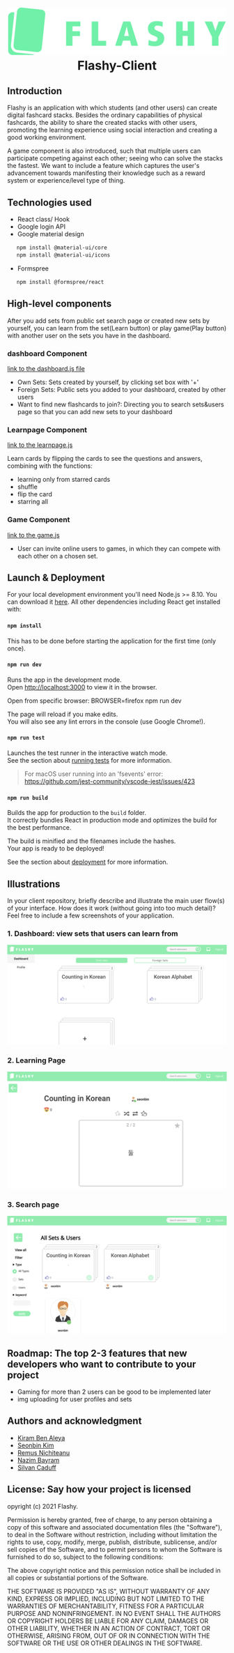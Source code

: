 
<h1 align="center">
  <br>
  <a href="https://github.com/sopra-fs21-group13"><img src="src/components/shared/images/flashy_h-green.svg" alt="Flashy" width="500"></a>
  <br>
  Flashy-Client
  <br>
</h1>


## Introduction
Flashy is an application with which students (and other users) can create digital fashcard stacks.
Besides the ordinary capabilities of physical fashcards, the ability to share the created stacks with other users, promoting the learning experience using social interaction and creating a good working environment.

A game component is also introduced, such that multiple users can participate competing against each other; seeing who can solve the stacks the fastest. We want to include a feature which captures the user's advancement towards manifesting their knowledge such as a reward system or experience/level type of thing. 

## Technologies used
- React class/ Hook
- Google login API
- Google material design
```bash
   npm install @material-ui/core
   npm install @material-ui/icons
```
- Formspree
```bash
   npm install @formspree/react
```

## High-level components
After you add sets from public set search page or created new sets by yourself, you can learn from the set(Learn button) or play game(Play button) with another user on the sets you have in the dashboard.

### dashboard Component
[link to the dashboard.js file](https://github.com/sopra-fs21-group-13/Client/blob/master/src/components/dashBoard/DashBoard.js)
- Own Sets: Sets created by yourself, by clicking set box with '+'
- Foreign Sets: Public sets you added to your dashboard, created by other users
- Want to find new flashcards to join?: Directing you to search sets&users page so that you can add new sets to your dashboard

### Learnpage Component
[link to the learnpage.js](https://github.com/sopra-fs21-group-13/Client/blob/master/src/components/learnPage/LearnPage.js)

Learn cards by flipping the cards to see the questions and answers, combining with the functions:
- learning only from starred cards
- shuffle
- flip the card
- starring all

### Game Component
[link to the game.js](https://github.com/sopra-fs21-group-13/Client/tree/master/src/components/game)
- User can invite online users to games, in which they can compete with each other on a chosen set.


## Launch & Deployment
For your local development environment you'll need Node.js >= 8.10. You can download it [here](https://nodejs.org). All other dependencies including React get installed with:

#### `npm install`

This has to be done before starting the application for the first time (only once).

#### `npm run dev`

Runs the app in the development mode.<br>
Open [http://localhost:3000](http://localhost:3000) to view it in the browser.

Open from specific browser: BROWSER=firefox npm run dev

The page will reload if you make edits.<br>
You will also see any lint errors in the console (use Google Chrome!).

#### `npm run test`

Launches the test runner in the interactive watch mode.<br>
See the section about [running tests](https://facebook.github.io/create-react-app/docs/running-tests) for more information.

> For macOS user running into an 'fsevents' error: https://github.com/jest-community/vscode-jest/issues/423

#### `npm run build`

Builds the app for production to the `build` folder.<br>
It correctly bundles React in production mode and optimizes the build for the best performance.

The build is minified and the filenames include the hashes.<br>
Your app is ready to be deployed!

See the section about [deployment](https://facebook.github.io/create-react-app/docs/deployment) for more information.

## Illustrations
In your client repository, briefly describe and illustrate the main user flow(s)
of your interface. How does it work (without going into too much detail)? Feel free to
include a few screenshots of your application.
### 1. Dashboard: view sets that users can learn from
![dashboard](./READMEimg/dashboard.png)
### 2. Learning Page
![learning page](./READMEimg/learnpage.png)
### 3. Search page
![sesarch](./READMEimg/search.png)

## Roadmap: The top 2-3 features that new developers who want to contribute to your project
- Gaming for more than 2 users can be good to be implemented later
- img uploading for user profiles and sets


## Authors and acknowledgment
- [Kiram Ben Aleya](https://github.com/SoftwareConstructionGroup)
- [Seonbin Kim](https://github.com/seonbinnn) 
- [Remus Nichiteanu](https://github.com/rnichi1) 
- [Nazim Bayram](https://github.com/NazimBayram)
- [Silvan Caduff](https://github.com/sicadu)

## License: Say how your project is licensed 
opyright (c) 2021 Flashy.

Permission is hereby granted, free of charge, to any person obtaining a copy of this software and associated documentation files (the "Software"), to deal in the Software without restriction, including without limitation the rights to use, copy, modify, merge, publish, distribute, sublicense, and/or sell copies of the Software, and to permit persons to whom the Software is furnished to do so, subject to the following conditions:

The above copyright notice and this permission notice shall be included in all copies or substantial portions of the Software.

THE SOFTWARE IS PROVIDED "AS IS", WITHOUT WARRANTY OF ANY KIND, EXPRESS OR IMPLIED, INCLUDING BUT NOT LIMITED TO THE WARRANTIES OF MERCHANTABILITY, FITNESS FOR A PARTICULAR PURPOSE AND NONINFRINGEMENT. IN NO EVENT SHALL THE AUTHORS OR COPYRIGHT HOLDERS BE LIABLE FOR ANY CLAIM, DAMAGES OR OTHER LIABILITY, WHETHER IN AN ACTION OF CONTRACT, TORT OR OTHERWISE, ARISING FROM, OUT OF OR IN CONNECTION WITH THE SOFTWARE OR THE USE OR OTHER DEALINGS IN THE SOFTWARE.

